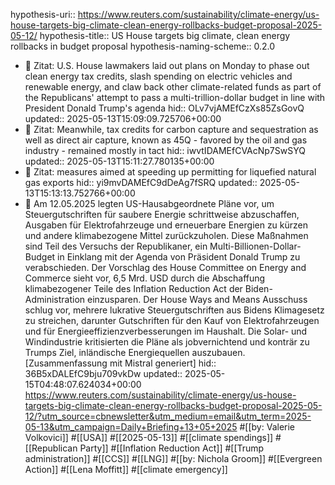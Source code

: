 hypothesis-uri:: https://www.reuters.com/sustainability/climate-energy/us-house-targets-big-climate-clean-energy-rollbacks-budget-proposal-2025-05-12/
hypothesis-title:: US House targets big climate, clean energy rollbacks in budget proposal
hypothesis-naming-scheme:: 0.2.0

- 📌 Zitat: U.S. House lawmakers laid out plans on Monday to phase out clean energy tax credits, slash spending on electric vehicles and renewable energy, and claw back other climate-related funds as part of the Republicans' attempt to pass a multi-trillion-dollar budget in line with President Donald Trump's agenda
  hid:: OLv7vjAMEfCzXs85ZsGovQ
  updated:: 2025-05-13T15:09:09.725706+00:00
- 📌 Zitat: Meanwhile, tax credits for carbon capture and sequestration as well as direct air capture, known as 45Q - favored by the oil and gas industry - remained mostly in tact
  hid:: iwvtIDAMEfCVAcNp7SwSYQ
  updated:: 2025-05-13T15:11:27.780135+00:00
- 📌 Zitat: measures aimed at speeding up permitting for liquefied natural gas exports
  hid:: yi9mvDAMEfC9dDeAg7fSRQ
  updated:: 2025-05-13T15:13:13.752766+00:00
- 📝 Am 12.05.2025 legten US-Hausabgeordnete Pläne vor, um Steuergutschriften für saubere Energie schrittweise abzuschaffen, Ausgaben für Elektrofahrzeuge und erneuerbare Energien zu kürzen und andere klimabezogene Mittel zurückzuholen. Diese Maßnahmen sind Teil des Versuchs der Republikaner, ein Multi-Billionen-Dollar-Budget in Einklang mit der Agenda von Präsident Donald Trump zu verabschieden. Der Vorschlag des House Committee on Energy and Commerce sieht vor, 6,5 Mrd. USD durch die Abschaffung klimabezogener Teile des Inflation Reduction Act der Biden-Administration einzusparen. Der House Ways and Means Ausschuss schlug vor, mehrere lukrative Steuergutschriften aus Bidens Klimagesetz zu streichen, darunter Gutschriften für den Kauf von Elektrofahrzeugen und für Energieeffizienzverbesserungen im Haushalt. Die Solar- und Windindustrie kritisierten die Pläne als jobvernichtend und konträr zu Trumps Ziel, inländische Energiequellen auszubauen. [Zusammenfassung mit Mistral generiert]
  hid:: 36B5xDALEfC9bju709vkDw
  updated:: 2025-05-15T04:48:07.624034+00:00
  https://www.reuters.com/sustainability/climate-energy/us-house-targets-big-climate-clean-energy-rollbacks-budget-proposal-2025-05-12/?utm_source=cbnewsletter&utm_medium=email&utm_term=2025-05-13&utm_campaign=Daily+Briefing+13+05+2025 #[[by: Valerie Volkovici]] #[[USA]] #[[2025-05-13]] #[[climate spendings]] #[[Republican Party]] #[[Inflation Reduction Act]] #[[Trump administration]] #[[CCS]] #[[LNG]] #[[by: Nichola Groom]] #[[Evergreen Action]] #[[Lena Moffitt]] #[[climate emergency]]